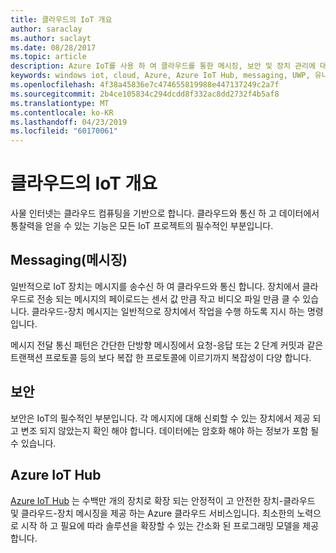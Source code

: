 ```yaml
---
title: 클라우드의 IoT 개요
author: saraclay
ms.author: saclayt
ms.date: 08/28/2017
ms.topic: article
description: Azure IoT를 사용 하 여 클라우드를 통한 메시징, 보안 및 장치 관리에 대해 알아봅니다.
keywords: windows iot, cloud, Azure, Azure IoT Hub, messaging, UWP, 유니버설 Windows 플랫폼
ms.openlocfilehash: 4f38a45836e7c474655819988e447137249c2a7f
ms.sourcegitcommit: 2b4ce105834c294dcdd8f332ac8dd2732f4b5af8
ms.translationtype: MT
ms.contentlocale: ko-KR
ms.lasthandoff: 04/23/2019
ms.locfileid: "60170061"
---
```

# <a name="overview-of-iot-on-the-cloud"></a>클라우드의 IoT 개요

사물 인터넷는 클라우드 컴퓨팅을 기반으로 합니다. 클라우드와 통신 하 고 데이터에서 통찰력을 얻을 수 있는 기능은 모든 IoT 프로젝트의 필수적인 부분입니다.

## <a name="messaging"></a>Messaging(메시징)

일반적으로 IoT 장치는 메시지를 송수신 하 여 클라우드와 통신 합니다. 장치에서 클라우드로 전송 되는 메시지의 페이로드는 센서 값 만큼 작고 비디오 파일 만큼 클 수 있습니다. 클라우드-장치 메시지는 일반적으로 장치에서 작업을 수행 하도록 지시 하는 명령입니다.


메시지 전달 통신 패턴은 간단한 단방향 메시징에서 요청-응답 또는 2 단계 커밋과 같은 트랜잭션 프로토콜 등의 보다 복잡 한 프로토콜에 이르기까지 복잡성이 다양 합니다.

## <a name="security"></a>보안

보안은 IoT의 필수적인 부분입니다. 각 메시지에 대해 신뢰할 수 있는 장치에서 제공 되 고 변조 되지 않았는지 확인 해야 합니다. 데이터에는 암호화 해야 하는 정보가 포함 될 수 있습니다.

## <a name="azure-iot-hub"></a>Azure IoT Hub

[Azure IoT Hub](https://azure.microsoft.com/services/iot-hub/) 는 수백만 개의 장치로 확장 되는 안정적이 고 안전한 장치-클라우드 및 클라우드-장치 메시징을 제공 하는 Azure 클라우드 서비스입니다. 최소한의 노력으로 시작 하 고 필요에 따라 솔루션을 확장할 수 있는 간소화 된 프로그래밍 모델을 제공 합니다.

